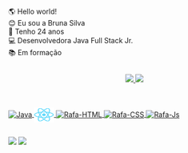 <div align="left">
🌎 Hello world! <br>
😊 Eu sou a Bruna Silva <br>
🎈 Tenho 24 anos <br>
💻 Desenvolvedora Java Full Stack Jr. <br>
📚 Em formação
</div>

##

<div align="center">
  <a href="https://github.com/brunalsilva">
  <img height="140em" src="https://github-readme-stats.vercel.app/api?username=brunalsilva&show_icons=true&theme=aura_dark&include_all_commits=true&count_private=true"/>
  <img height="140em" src="https://github-readme-stats.vercel.app/api/top-langs/?username=brunalsilva&layout=compact&langs_count=7&theme=aura_dark"/>
</div>
  
  ##
  
<div style="display: inline_block"><br>
  <img align="center" alt="Java" height="30" width="40" <img src="https://cdn.jsdelivr.net/gh/devicons/devicon/icons/java/java-plain.svg" />
  <img align="center" alt="Rafa-React" height="30" width="40" src="https://raw.githubusercontent.com/devicons/devicon/master/icons/react/react-original.svg">
  <img align="center" alt="Rafa-HTML" height="30" width="40" <img src="https://cdn.jsdelivr.net/gh/devicons/devicon/icons/html5/html5-plain.svg" />
  <img align="center" alt="Rafa-CSS" height="30" width="40" <img src="https://cdn.jsdelivr.net/gh/devicons/devicon/icons/css3/css3-plain.svg" />
  <img align="center" alt="Rafa-Js" height="30" width="40" <img src="https://cdn.jsdelivr.net/gh/devicons/devicon/icons/javascript/javascript-plain.svg" />
</div>
  
  ##
  
  <div> 
    <a href="https://www.linkedin.com/in/bruna-silva-671402224/" target="_blank"><img src="https://img.shields.io/badge/-LinkedIn-%230077B5?style=for-the-badge&logo=linkedin&logoColor=white" target="_blank"></a> 
  <a href = "mailto:beyss21@gmail.com"><img src="https://img.shields.io/badge/-Gmail-%23333?style=for-the-badge&logo=gmail&logoColor=white" target="_blank"></a>
 </div>

<!--
**brunalsilva/brunalsilva** is a ✨ _special_ ✨ repository because its `README.md` (this file) appears on your GitHub profile.


